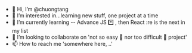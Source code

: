 - 👋 Hi, I’m @chuongtang
- 👀 I’m interested in...learning new stuff, one project at a time
- 🌱 I’m currently learning -- Advance JS *️⃣ , then React :re is the next in my list
- 💞️ I’m looking to collaborate on 'not so easy 🍦  nor too difficult 🦈  project'
- 📫 How to reach me 'somewhere here, ..'

<!---
chuongtang/chuongtang is a ✨ special ✨ repository because its `README.md` (this file) appears on your GitHub profile.
You can click the Preview link to take a look at your changes.
--->
